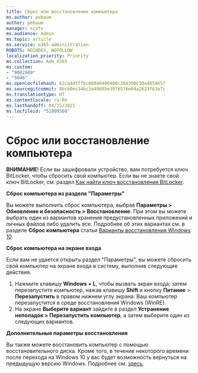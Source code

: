 ```yaml
---
title: Сброс или восстановление компьютера
ms.author: pebaum
author: pebaum
manager: scotv
ms.audience: Admin
ms.topic: article
ms.service: o365-administration
ROBOTS: NOINDEX, NOFOLLOW
localization_priority: Priority
ms.collection: Adm_O365
ms.custom:
- "9002949"
- "5646"
ms.openlocfilehash: 62ca4dfffbc08040400400c384390c30a485865f
ms.sourcegitcommit: 8bc60ec34bc1e40685e3976576e04a2623f63a7c
ms.translationtype: HT
ms.contentlocale: ru-RU
ms.lasthandoff: 04/15/2021
ms.locfileid: "51809560"
---
```

# <a name="reset-or-recover-your-pc"></a>Сброс или восстановление компьютера

**ВНИМАНИЕ**! Если вы зашифровали устройство, вам потребуется ключ BitLocker, чтобы сбросить свой компьютер. Если вы не знаете свой ключ BitLocker, см. раздел [Как найти ключ восстановления BitLocker](https://support.microsoft.com/help/4026181/windows-10-find-my-bitlocker-recovery-key).

**Сброс компьютера из раздела "Параметры"**

Вы можете выполнить сброс компьютера, выбрав **Параметры > Обновление и безопасность > Восстановление**. При этом вы можете выбрать один из вариантов хранения предустановленных приложений и личных файлов либо удалить все. Подробнее об этих вариантах см. в разделе **Сброс компьютера** статьи [Варианты восстановления Windows 10](https://support.microsoft.com/help/12415/windows-10-recovery-options).

**Сброс компьютера на экране входа**

Если вам не удается открыть раздел "Параметры", вы можете сбросить свой компьютер на экране входа в систему, выполнив следующие действия.

1. Нажмите клавишу **Windows + L**, чтобы вызвать экран входа; затем перезапустите компьютер, нажав клавишу **Shift** и кнопку **Питание** > **Перезапустить** в правом нижнем углу экрана. Ваш компьютер перезапустится в среде восстановления Windows (WinRE).
2. На экране **Выберите вариант** зайдите в раздел **Устранение неполадок > Перезапустить компьютер**, а затем выберите один из следующих вариантов.

**Дополнительные параметры восстановления**

Вы также можете восстановить компьютер с помощью восстановительного диска. Кроме того, в течение некоторого времени после перехода на Windows 10 у вас будет возможность вернуться на предыдущую версию Windows. Подробнее см. [здесь](https://support.microsoft.com/help/12415/windows-10-recovery-options).
